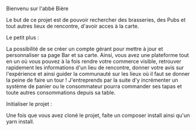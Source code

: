 Bienvenu sur l'abbé Bière

Le but de ce projet est de pouvoir rechercher des brasseries, des Pubs et tout autres lieux de rencontre, d'avoir acces à la carte.

Le petit plus :

La possibilité de se créer un compte gérant pour mettre à jour et personnaliser sa page Bar et sa carte.
Ainsi, vous avez une plateforme tout en un où vous pouvez à la fois rendre votre commerce visible, retrouver rapidement les informations d'un lieu de rencontre, donner votre avis sur l'expérience et ainsi guider la communauté sur les lieux où il faut se donner la peine de faire un tour !
J'entreprends par la suite d'y incrémenter un système de panier ou le consommateur pourra commander ses tapas et toute autres consommations depuis sa table.

Initialiser le projet :

Une fois que vous avez cloné le projet, faite un composer install ainsi qu'un yarn install.


